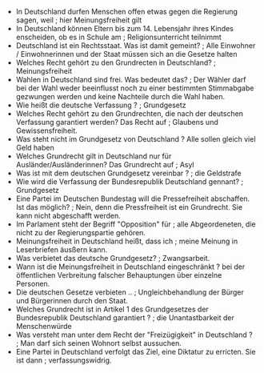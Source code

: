 * In Deutschland durfen Menschen offen etwas gegen die Regierung sagen, weil ; hier Meinungsfreiheit gilt
* In Deutschland können Eltern bis zum 14. Lebensjahr ihres Kindes enscheiden, ob es in Schule am ; Religionsunterricht teilnimmt
* Deutschland ist ein Rechtsstaat. Was ist damit gemeint? ; Alle Einwohner / Einwohnerinnen und der Staat müssen sich an die Gesetze halten
* Welches Recht gehört zu den Grundrecten in Deutschland? ; Meinungsfreiheit
* Wahlen in Deutschland sind frei. Was bedeutet das? ; Der Wähler darf bei der Wahl weder beeinflusst noch zu einer bestimmten Stimmabgabe gezwungen werden und keine Nachteile durch die Wahl haben.
* Wie heißt die deutsche Verfassung ? ; Grundgesetz
* Welches Recht gehört zu den Grundrechten, die nach der deutschen Verfassung garantiert werden? Das Recht auf ; Glaubens und Gewissensfreiheit.
* Was steht nicht im Grundgesetz von Deutschland ?  Alle sollen gleich viel Geld haben
* Welches Grundrecht gilt in Deutschland nur für Ausländer/Ausländerinnen? Das Grundrecht auf ; Asyl
* Was ist mit dem deutschen Grundgesetz vereinbar ? ; die Geldstrafe
* Wie wird die Verfassung der Bundesrepublik Deutschland gennant? ; Grundgesetz
* Eine Partei im Deutschen Bundestag will die Pressefreiheit abschaffen. Ist das möglich? ; Nein, denn die Pressfreiheit ist ein Grundrecht. Sie kann nicht abgeschafft werden. 
* Im Parlament steht der Begriff "Opposition" für ; alle Abgeordeneten, die nicht zu der Regierungspartie gehören.
* Meinungsfreiheit in Deutschland heißt, dass ich ; meine Meinung in Leserbriefen äusßern kann.
* Was verbietet das deutsche Grundgesetz? ; Zwangsarbeit.
* Wann ist die Meinungsfreiheit in Deutschland eingeschränkt ? bei der öffentlichen Verbreitung falscher Behauptungen über einzelne Personen. 
* Die deutschen Gesetze verbieten .. ; Ungleichbehandlung der Bürger und Bürgerinnen durch den Staat. 
* Welches Grundrecht ist in Artikel 1 des Grundgesetzes der Bundesrepublik Deutschland garantiert ? ; die Unantastbarkeit der Menschenwürde
* Was versteht man unter dem Recht der "Freizügigkeit" in Deutschland ? ; Man darf sich seinen Wohnort selbst aussuchen. 
* Eine Partei in Deutschland verfolgt das Ziel, eine Diktatur zu erricten. Sie ist dann ; verfassungswidrig.
